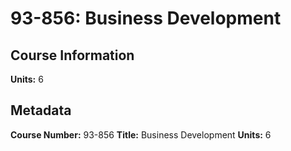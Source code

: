 # 93-856: Business Development

## Course Information

**Units:** 6

## Metadata

**Course Number:** 93-856
**Title:** Business Development
**Units:** 6
